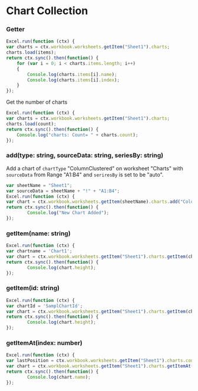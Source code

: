 # Chart Collection

### Getter 

```js
Excel.run(function (ctx) { 
var charts = ctx.workbook.worksheets.getItem("Sheet1").charts;
charts.load(items);
return ctx.sync().then(function() {
	for (var i = 0; i < charts.items.length; i++)
	{
		Console.log(charts.items[i].name);
		Console.log(charts.items[i].index);
	}
});
```

Get the number of charts

```js
Excel.run(function (ctx) { 
var charts = ctx.workbook.worksheets.getItem("Sheet1").charts;
charts.load(count);
return ctx.sync().then(function() {
	Console.log("charts: Count= " + charts.count);
});
```

### add(type: string, sourceData: string, seriesBy: string)

Add a chart of `chartType` "ColumnClustered" on worksheet "Charts" with `sourceData` from Range "A1:B4" and `seriresBy` is set to be "auto".

```js
var sheetName = "Sheet1";
var sourceData = sheetName + "!" + "A1:B4";
Excel.run(function (ctx) { 
var chart = ctx.workbook.worksheets.getItem(sheetName).charts.add("ColumnClustered", sourceData, "auto");
return ctx.sync().then(function() {
		Console.log("New Chart Added");
});
```

### getItem(name: string)

```js
Excel.run(function (ctx) { 
var chartname = 'Chart1';
var chart = ctx.workbook.worksheets.getItem("Sheet1").charts.getItem(chartname);
return ctx.sync().then(function() {
		Console.log(chart.height);
});
```

### getItem(id: string)

```js
Excel.run(function (ctx) { 
var chartId = 'SamplChartId';
var chart = ctx.workbook.worksheets.getItem("Sheet1").charts.getItem(chartId);
return ctx.sync().then(function() {
		Console.log(chart.height);
});
```


### getItemAt(index: number)

```js
Excel.run(function (ctx) { 
var lastPosition = ctx.workbook.worksheets.getItem("Sheet1").charts.count - 1;
var chart = ctx.workbook.worksheets.getItem("Sheet1").charts.getItemAt(lastPosition);
return ctx.sync().then(function() {
		Console.log(chart.name);
});
```

